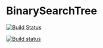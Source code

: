 # BinarySearchTree
[![Build Status](https://travis-ci.org/Niyaz97/BinarySearchTree.svg?branch=master)](https://travis-ci.org/Niyaz97/BinarySearchTree)

[![Build status](https://ci.appveyor.com/api/projects/status/3kvk8eqmsadlpo83?svg=true)](https://ci.appveyor.com/project/Niyaz97/binarysearchtree)
